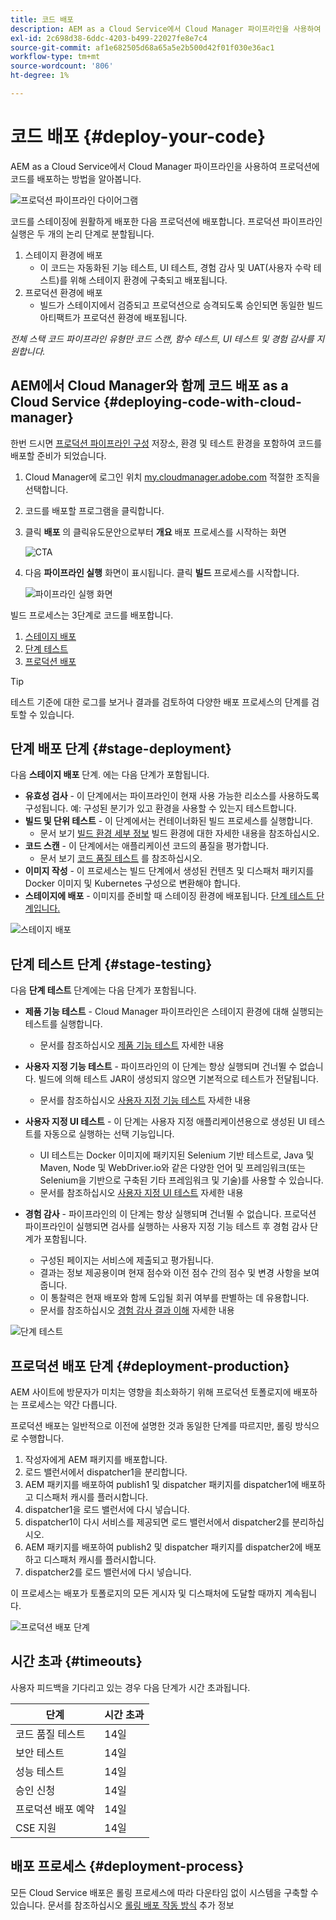 ```yaml
---
title: 코드 배포
description: AEM as a Cloud Service에서 Cloud Manager 파이프라인을 사용하여 코드를 배포하는 방법을 알아봅니다.
exl-id: 2c698d38-6ddc-4203-b499-22027fe8e7c4
source-git-commit: af1e682505d68a65a5e2b500d42f01f030e36ac1
workflow-type: tm+mt
source-wordcount: '806'
ht-degree: 1%

---
```



# 코드 배포 {#deploy-your-code}

AEM as a Cloud Service에서 Cloud Manager 파이프라인을 사용하여 프로덕션에 코드를 배포하는 방법을 알아봅니다.

![프로덕션 파이프라인 다이어그램](./assets/configure-pipeline/production-pipeline-diagram.png)

코드를 스테이징에 원활하게 배포한 다음 프로덕션에 배포합니다. 프로덕션 파이프라인 실행은 두 개의 논리 단계로 분할됩니다.

1. 스테이지 환경에 배포
   * 이 코드는 자동화된 기능 테스트, UI 테스트, 경험 감사 및 UAT(사용자 수락 테스트)를 위해 스테이지 환경에 구축되고 배포됩니다.
1. 프로덕션 환경에 배포
   * 빌드가 스테이지에서 검증되고 프로덕션으로 승격되도록 승인되면 동일한 빌드 아티팩트가 프로덕션 환경에 배포됩니다.

_전체 스택 코드 파이프라인 유형만 코드 스캔, 함수 테스트, UI 테스트 및 경험 감사를 지원합니다._

## AEM에서 Cloud Manager와 함께 코드 배포 as a Cloud Service {#deploying-code-with-cloud-manager}

한번 드시면 [프로덕션 파이프라인 구성](/help/implementing/cloud-manager/configuring-pipelines/configuring-production-pipelines.md) 저장소, 환경 및 테스트 환경을 포함하여 코드를 배포할 준비가 되었습니다.

1. Cloud Manager에 로그인 위치 [my.cloudmanager.adobe.com](https://my.cloudmanager.adobe.com/) 적절한 조직을 선택합니다.

1. 코드를 배포할 프로그램을 클릭합니다.

1. 클릭 **배포** 의 클릭유도문안으로부터 **개요** 배포 프로세스를 시작하는 화면

   ![CTA](assets/deploy-code1.png)

1. 다음 **파이프라인 실행** 화면이 표시됩니다. 클릭 **빌드** 프로세스를 시작합니다.

   ![파이프라인 실행 화면](assets/deploy-code2.png)

빌드 프로세스는 3단계로 코드를 배포합니다.

1. [스테이지 배포](#stage-deployment)
1. [단계 테스트](#stage-testing)
1. [프로덕션 배포](#production-deployment)

>[!TIP]
>
>테스트 기준에 대한 로그를 보거나 결과를 검토하여 다양한 배포 프로세스의 단계를 검토할 수 있습니다.

## 단계 배포 단계 {#stage-deployment}

다음 **스테이지 배포** 단계. 에는 다음 단계가 포함됩니다.

* **유효성 검사**  - 이 단계에서는 파이프라인이 현재 사용 가능한 리소스를 사용하도록 구성됩니다. 예: 구성된 분기가 있고 환경을 사용할 수 있는지 테스트합니다.
* **빌드 및 단위 테스트** - 이 단계에서는 컨테이너화된 빌드 프로세스를 실행합니다.
   * 문서 보기 [빌드 환경 세부 정보](/help/implementing/cloud-manager/getting-access-to-aem-in-cloud/build-environment-details.md) 빌드 환경에 대한 자세한 내용을 참조하십시오.
* **코드 스캔** - 이 단계에서는 애플리케이션 코드의 품질을 평가합니다.
   * 문서 보기 [코드 품질 테스트](/help/implementing/cloud-manager/code-quality-testing.md) 를 참조하십시오.
* **이미지 작성** - 이 프로세스는 빌드 단계에서 생성된 컨텐츠 및 디스패처 패키지를 Docker 이미지 및 Kubernetes 구성으로 변환해야 합니다.
* **스테이지에 배포** - 이미지를 준비할 때 스테이징 환경에 배포됩니다. [단계 테스트 단계입니다.](#stage-testing)

![스테이지 배포](assets/stage-deployment.png)

## 단계 테스트 단계 {#stage-testing}

다음 **단계 테스트** 단계에는 다음 단계가 포함됩니다.

* **제품 기능 테스트** - Cloud Manager 파이프라인은 스테이지 환경에 대해 실행되는 테스트를 실행합니다.
   * 문서를 참조하십시오 [제품 기능 테스트](/help/implementing/cloud-manager/functional-testing.md#product-functional-testing) 자세한 내용

* **사용자 지정 기능 테스트** - 파이프라인의 이 단계는 항상 실행되며 건너뛸 수 없습니다. 빌드에 의해 테스트 JAR이 생성되지 않으면 기본적으로 테스트가 전달됩니다.
   * 문서를 참조하십시오 [사용자 지정 기능 테스트](/help/implementing/cloud-manager/functional-testing.md#custom-functional-testing) 자세한 내용

* **사용자 지정 UI 테스트** - 이 단계는 사용자 지정 애플리케이션용으로 생성된 UI 테스트를 자동으로 실행하는 선택 기능입니다.
   * UI 테스트는 Docker 이미지에 패키지된 Selenium 기반 테스트로, Java 및 Maven, Node 및 WebDriver.io와 같은 다양한 언어 및 프레임워크(또는 Selenium을 기반으로 구축된 기타 프레임워크 및 기술)를 사용할 수 있습니다.
   * 문서를 참조하십시오 [사용자 지정 UI 테스트](/help/implementing/cloud-manager/functional-testing.md#custom-ui-testing) 자세한 내용

* **경험 감사** - 파이프라인의 이 단계는 항상 실행되며 건너뛸 수 없습니다. 프로덕션 파이프라인이 실행되면 검사를 실행하는 사용자 지정 기능 테스트 후 경험 감사 단계가 포함됩니다.
   * 구성된 페이지는 서비스에 제출되고 평가됩니다.
   * 결과는 정보 제공용이며 현재 점수와 이전 점수 간의 점수 및 변경 사항을 보여줍니다.
   * 이 통찰력은 현재 배포와 함께 도입될 회귀 여부를 판별하는 데 유용합니다.
   * 문서를 참조하십시오 [경험 감사 결과 이해](/help/implementing/cloud-manager/experience-audit-testing.md) 자세한 내용

![단계 테스트](assets/stage-testing.png)

## 프로덕션 배포 단계 {#deployment-production}

AEM 사이트에 방문자가 미치는 영향을 최소화하기 위해 프로덕션 토폴로지에 배포하는 프로세스는 약간 다릅니다.

프로덕션 배포는 일반적으로 이전에 설명한 것과 동일한 단계를 따르지만, 롤링 방식으로 수행합니다.

1. 작성자에게 AEM 패키지를 배포합니다.
1. 로드 밸런서에서 dispatcher1을 분리합니다.
1. AEM 패키지를 배포하여 publish1 및 dispatcher 패키지를 dispatcher1에 배포하고 디스패처 캐시를 플러시합니다.
1. dispatcher1을 로드 밸런서에 다시 넣습니다.
1. dispatcher1이 다시 서비스를 제공되면 로드 밸런서에서 dispatcher2를 분리하십시오.
1. AEM 패키지를 배포하여 publish2 및 dispatcher 패키지를 dispatcher2에 배포하고 디스패처 캐시를 플러시합니다.
1. dispatcher2를 로드 밸런서에 다시 넣습니다.

이 프로세스는 배포가 토폴로지의 모든 게시자 및 디스패처에 도달할 때까지 계속됩니다.

![프로덕션 배포 단계](assets/production-deployment.png)

## 시간 초과 {#timeouts}

사용자 피드백을 기다리고 있는 경우 다음 단계가 시간 초과됩니다.

| 단계 | 시간 초과 |
|--- |--- |
| 코드 품질 테스트 | 14일 |
| 보안 테스트 | 14일 |
| 성능 테스트 | 14일 |
| 승인 신청 | 14일 |
| 프로덕션 배포 예약 | 14일 |
| CSE 지원 | 14일 |

## 배포 프로세스 {#deployment-process}

모든 Cloud Service 배포은 롤링 프로세스에 따라 다운타임 없이 시스템을 구축할 수 있습니다. 문서를 참조하십시오 [롤링 배포 작동 방식](/help/implementing/deploying/overview.md#how-rolling-deployments-work) 추가 정보